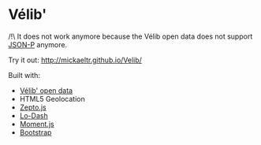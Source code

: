 Vélib'
======

/!\ It does not work anymore because the Vélib open data does not support [JSON-P](http://www.json-p.org/) anymore.

Try it out: http://mickaeltr.github.io/Velib/

Built with:
- [Vélib' open data](https://developer.jcdecaux.com/#/opendata)
- HTML5 Geolocation
- [Zepto.js](http://zeptojs.com/)
- [Lo-Dash](http://lodash.com/)
- [Moment.js](http://momentjs.com/)
- [Bootstrap](http://twitter.github.io/bootstrap/)

